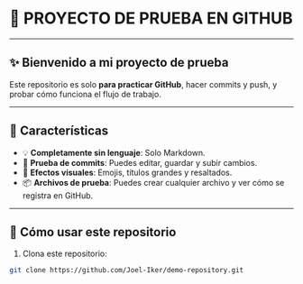# 🚀 PROYECTO DE PRUEBA EN GITHUB

---

## ✨ Bienvenido a mi proyecto de prueba

Este repositorio es solo **para practicar GitHub**, hacer commits y push, y probar cómo funciona el flujo de trabajo.

---

## 🎨 Características

- 💡 **Completamente sin lenguaje**: Solo Markdown.
- 📝 **Prueba de commits**: Puedes editar, guardar y subir cambios.
- 🎉 **Efectos visuales**: Emojis, títulos grandes y resaltados.
- 📦 **Archivos de prueba**: Puedes crear cualquier archivo y ver cómo se registra en GitHub.

---

## 🔹 Cómo usar este repositorio

1. Clona este repositorio:

```bash
git clone https://github.com/Joel-Iker/demo-repository.git

